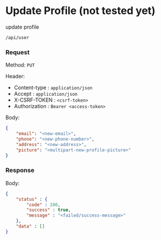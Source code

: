# Update Profile (not tested yet)

update profile

```
/api/user
```

### Request

Method: ``PUT``

Header:
- Content-type : ``application/json``
- Accept : ``application/json``
- X-CSRF-TOKEN : ``<csrf-token>``
- Authorization : ``Bearer <access-token>``

Body: 
```json
{
	"email": "<new-email>",
	"phone": "<new-phone-number>",
	"address": "<new-address>",
	"picture": "<multipart-new-profile-picture>"
}
```

### Response

Body: 
```json
{
	"status" : {
		"code" : 200,
		"success" : true,
		"message" : "<failed/success-message>"
	},
	"data" : []
}
```

